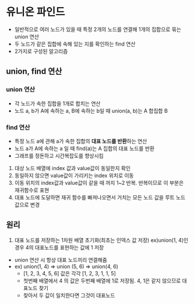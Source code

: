 # 유니온 파인드
- 일반적으로 여러 노드가 있을 때 특정 2개의 노드를 연결해 1개의 집합으로 묶는 union 연산
- 두 노드가 같은 집합에 속해 있는 지를 확인하는 find 연산
- 2가지로 구성된 알고리즘

## union, find 연산
### union 연산
- 각 노드가 속한 집합을 1개로 합치는 연산
- 노드 a, b가 A에 속하는 a, B에 속하는 b일 때 union(a, b)는 A 합집합 B 
### find 연산
- 특정 노드 a에 관해 a가 속한 집합의 **대표 노드를 반환**하는 연산
- 노드 a가 A에 속하는 a 일 때 find(a)는 A 집합의 대표 노드를 반환
- 그래프를 정돈하고 시간복잡도를 향상시킴
1. 대상 노드 배열에 index 값과 value값이 동일한지 확인
2. 동일하지 않으면 value값이 가리키는 index 위치로 이동
3. 이동 위치의 index값과 value값이 같을 때 까지 1~2 반복. 반복이므로 이 부분은 재귀함수로 표현 
4. 대표 노드에 도달하면 재귀 함수를 빠져나오면서 거치는 모든 노드 값을 루트 노드 값으로 변경

## 원리
1. 대표 노드를 저장하는 1차원 배열 초기화(최초는 인덱스 값 저장) ex)union(1, 4)인 경우 4의 대표노드를 표현하는 값에 1 저장
- union 연산 시 항상 대표 노드끼리 연결해줌
- ex) union(1, 4) => union (5, 6) => union(4, 6)
  - [1, 2, 3, 4, 5, 6] 값은 각각 [1, 2, 3, 1, 1, 5]
  - 첫번째 배열에서 4 의 값은 두번째 배열에 1로 저장됨. 4, 1은 같지 않으므로 대표노드 찾기
  - 찾아서 두 값이 일치한다면 그것이 대표노드